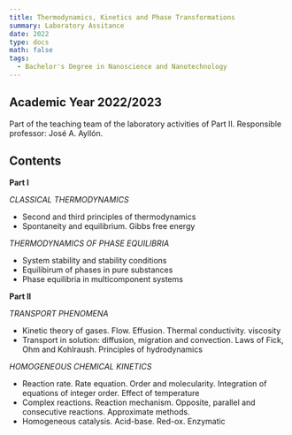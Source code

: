 ```yaml
---
title: Thermodynamics, Kinetics and Phase Transformations
summary: Laboratory Assitance
date: 2022
type: docs
math: false
tags:
  - Bachelor's Degree in Nanoscience and Nanotechnology
---
```

## Academic Year 2022/2023
Part of the teaching team of the laboratory activities of Part II. Responsible professor: José A. Ayllón. 

## Contents 

**Part I**

*CLASSICAL THERMODYNAMICS*
- Second and third principles of thermodynamics
- Spontaneity and equilibrium. Gibbs free energy
  
*THERMODYNAMICS OF PHASE EQUILIBRIA*
- System stability and stability conditions
- Equilibirum of phases in pure substances
- Phase equilibria in multicomponent systems

**Part II**

*TRANSPORT PHENOMENA*
- Kinetic theory of gases. Flow. Effusion. Thermal conductivity. viscosity
- Transport in solution: diffusion, migration and convection. Laws of Fick, Ohm and Kohlraush. Principles of hydrodynamics

*HOMOGENEOUS CHEMICAL KINETICS*
- Reaction rate. Rate equation. Order and molecularity. Integration of equations of integer order. Effect of temperature
- Complex reactions. Reaction mechanism. Opposite, parallel and consecutive reactions. Approximate methods.
- Homogeneous catalysis. Acid-base. Red-ox. Enzymatic
